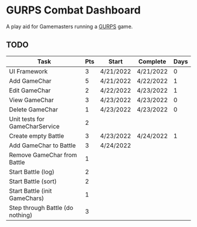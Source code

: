 # GURPS Combat Dashboard

A play aid for Gamemasters running a [GURPS](http://www.sjgames.com/gurps/) game.

## TODO

| Task                             | Pts | Start     | Complete  | Days |
|----------------------------------|-----|-----------|-----------|------|
| UI Framework                     | 3   | 4/21/2022 | 4/21/2022 | 0    |
| Add GameChar                     | 5   | 4/21/2022 | 4/22/2022 | 1    |
| Edit GameChar                    | 2   | 4/22/2022 | 4/23/2022 | 1    |
| View GameChar                    | 3   | 4/23/2022 | 4/23/2022 | 0    |
| Delete GameChar                  | 1   | 4/23/2022 | 4/23/2022 | 0    |
| Unit tests for GameCharService   | 2   |           |           |      |
| Create empty Battle              | 3   | 4/23/2022 | 4/24/2022 | 1    |
| Add GameChar to Battle           | 3   | 4/24/2022 |           |      |
| Remove GameChar from Battle      | 1   |           |           |      |
| Start Battle (log)               | 2   |           |           |      |
| Start Battle (sort)              | 2   |           |           |      |
| Start Battle (init GameChars)    | 1   |           |           |      |
| Step through Battle (do nothing) | 3   |           |           |      |
